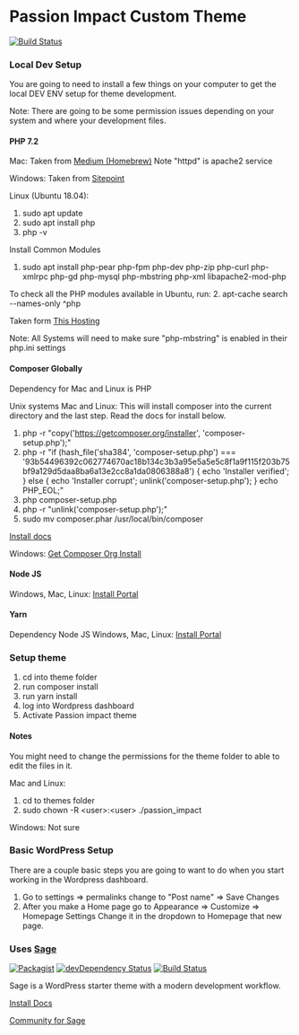 
# Passion Impact Custom Theme 
[![Build Status](https://travis-ci.com/PassionImpact/website-redesign-2018.svg?token=YqV6JTL4xf2nj5tdZMex&branch=master)](https://travis-ci.com/PassionImpact/website-redesign-2018) 

### Local Dev Setup 
You are going to need to install a few things on your computer to get the local DEV ENV setup for theme development.

Note: There are going to be some permission issues depending on your system and where your development files.

#### PHP 7.2
Mac: Taken from [Medium (Homebrew)](https://medium.com/@romaninsh/install-php-7-2-on-macos-high-sierra-with-homebrew-bdc4d1b04ea6)
Note "httpd" is apache2 service

Windows: Taken from [Sitepoint](https://www.sitepoint.com/how-to-install-php-on-windows/)

Linux (Ubuntu 18.04):
1. sudo apt update
2. sudo apt install php
3. php -v

Install Common Modules 

1. sudo apt install php-pear php-fpm php-dev php-zip php-curl php-xmlrpc php-gd php-mysql php-mbstring php-xml libapache2-mod-php

To check all the PHP modules available in Ubuntu, run:
2. apt-cache search --names-only ^php

Taken form [This Hosting](https://thishosting.rocks/install-php-on-ubuntu/)

Note: All Systems will need to make sure "php-mbstring" is enabled in their php.ini settings 

#### Composer Globally 
Dependency for Mac and Linux is PHP

Unix systems Mac and Linux: 
This will install composer into the current directory and the last step. Read the docs for install below. 
1. php -r "copy('https://getcomposer.org/installer', 'composer-setup.php');"
2. php -r "if (hash_file('sha384', 'composer-setup.php') === '93b54496392c062774670ac18b134c3b3a95e5a5e5c8f1a9f115f203b75bf9a129d5daa8ba6a13e2cc8a1da0806388a8') { echo 'Installer verified'; } else { echo 'Installer corrupt'; unlink('composer-setup.php'); } echo PHP_EOL;"
3. php composer-setup.php
4. php -r "unlink('composer-setup.php');"
5. sudo mv composer.phar /usr/local/bin/composer
 
[Install docs](https://getcomposer.org/doc/00-intro.md#installation-linux-unix-macos)

Windows: [Get Composer Org Install](https://getcomposer.org/doc/00-intro.md#installation-windows)

#### Node JS 
Windows, Mac, Linux: [Install Portal](https://nodejs.org/en/download/)

#### Yarn 
Dependency Node JS
Windows, Mac, Linux: [Install Portal](https://yarnpkg.com/lang/en/docs/install/)


### Setup theme 
1. cd into theme folder 
2. run composer install 
3. run yarn install 
4. log into Wordpress dashboard 
5. Activate Passion impact theme 

#### Notes
You might need to change the permissions for the theme folder to able to edit the files in it. 

Mac and Linux: 

1. cd to themes folder 
2. sudo chown -R \<user>:\<user> ./passion_impact

Windows: Not sure 

### Basic WordPress Setup
There are a couple basic steps you are going to want to do when you start working in the Wordpress dashboard.

1. Go to settings => permalinks change to "Post name" => Save Changes
2. After you make a Home page go to Appearance => Customize => Homepage Settings Change it in the dropdown to Homepage that new page.

### Uses [Sage](https://roots.io/sage/)
[![Packagist](https://img.shields.io/packagist/vpre/roots/sage.svg?style=flat-square)](https://packagist.org/packages/roots/sage)
[![devDependency Status](https://img.shields.io/david/dev/roots/sage.svg?style=flat-square)](https://david-dm.org/roots/sage#info=devDependencies)
[![Build Status](https://img.shields.io/travis/roots/sage.svg?style=flat-square)](https://travis-ci.org/roots/sage)

Sage is a WordPress starter theme with a modern development workflow.

[Install Docs](https://roots.io/sage/docs/theme-installation/)

[Community for Sage](https://discourse.roots.io/c/sage)
